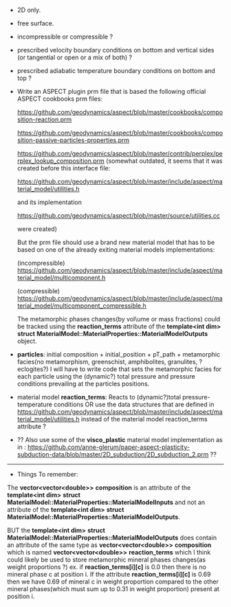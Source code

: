 - 2D only.
- free surface.
- incompressible or compressible ?
- prescribed velocity boundary conditions on bottom and vertical sides (or tangential or open or a mix of both) ?
- prescribed adiabatic temperature boundary conditions on bottom and top ?
  
- Write an ASPECT plugin prm file that is based the following official ASPECT cookbooks prm files: 

   https://github.com/geodynamics/aspect/blob/master/cookbooks/composition-reaction.prm

   https://github.com/geodynamics/aspect/blob/master/cookbooks/composition-passive-particles-properties.prm

   https://github.com/geodynamics/aspect/blob/master/contrib/perplex/perplex_lookup_composition.prm
   (somewhat outdated, it seems that it was created before this interface file:

    https://github.com/geodynamics/aspect/blob/master/include/aspect/material_model/utilities.h

    and its implementation

    https://github.com/geodynamics/aspect/blob/master/source/utilities.cc

    were created)

    But the prm file should use a brand new material model that has to be based on one of the already
    exiting material models implementations:

    (incompressible)
    https://github.com/geodynamics/aspect/blob/master/include/aspect/material_model/multicomponent.h

    (compressible)
    https://github.com/geodynamics/aspect/blob/master/include/aspect/material_model/multicomponent_compressible.h

    The metamorphic phases changes(by vol\ume or mass fractions) could be tracked using the __reaction_terms__
    attribute of the  __template\<int dim\>__ __struct__ __MaterialModel::MaterialProperties::MaterialModelOutputs__ 
    object.

-  __particles__: initial composition + initial_position + pT_path + 
metamorphic facies(no metamorphism, greenschist, amphibolites, granulites, ?eclogites?)
I will have to write code that sets the metamorphic facies for each particle
using the (dynamic?) total pressure and pressure conditions prevailing at the
particles positions.

-  material model __reaction_terms__: Reacts to (dynamic?)total pressure-temperature conditions OR use 
the data structures that are defined in
https://github.com/geodynamics/aspect/blob/master/include/aspect/material_model/utilities.h
instead of the material model reaction_terms attribute ?  
 
- ?? Also use some of the __visco_plastic__ material model implementation as in :
https://github.com/anne-glerum/paper-aspect-plasticity-subduction-data/blob/master/2D_subduction/2D_subduction_2.prm ??
 

------------------------------------------------------------------
- Things To remember:
 
The __vector\<vector\<double\>\>__ __composition__ is an attribute of the __template\<int dim\>__ __struct__ __MaterialModel::MaterialProperties::MaterialModelInputs__
and not an attribute of the __template\<int dim\>__ __struct__ __MaterialModel::MaterialProperties::MaterialModelOutputs__.

BUT the __template\<int dim\>__ __struct__ __MaterialModel::MaterialProperties::MaterialModelOutputs__ does contain
an attribute of the same type as __vector\<vector\<double\>\>__ __composition__ which is named __vector\<vector\<double\>\>__ __reaction_terms__ which I think could likely be used to store metamorphic mineral phases changes(as weight proportions ?) ex. if __reaction_terms[i][c]__ is 0.0 then there is no mineral phase c at position i. If the attribute __reaction_terms[i][c]__ is 0.69 then we have 0.69 of mineral c in weight proportion compared to the other mineral phases(which must sum up to 0.31 in weight proportion) present at position i.
